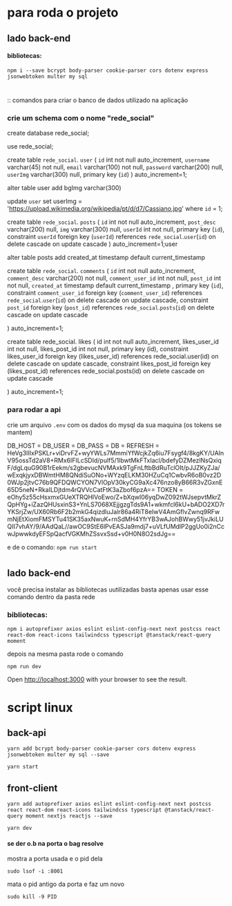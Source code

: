 # para roda o projeto 

## lado back-end

#### bibliotecas: 
`npm i --save bcrypt body-parser cookie-parser cors dotenv express jsonwebtoken multer my sql`

#

:: comandos para criar o banco de dados utilizado na aplicação

### crie um schema com o nome "rede_social"

create database rede_social;

use rede_social;

create table `rede_social`. `user` (
	`id` int not null auto_increment,
    `username` varchar(45) not null, 
    `email` varchar(100) not null,
    `password` varchar(200) null,
    `userImg` varchar(300) null,
    primary key (`id`)
) auto_increment=1;

alter table user add bgImg varchar(300)

update `user`
set userImg = 'https://upload.wikimedia.org/wikipedia/pt/d/d7/Cassiano.jpg'
where `id` = 1;

create table `rede_social`. `posts` (
	`id` int not null auto_increment,
    `post_desc` varchar(200) null,
    `img` varchar(300) null,
    `userId` int not null,
    primary key (`id`),
    constraint `userId`
    foreign key (`userId`)
    references `rede_social`.`user`(`id`)
    on delete cascade
    on update cascade
) auto_increment=1;user

alter table posts add created_at timestamp default current_timestamp

create table `rede_social`. `comments` (
	`id` int not null auto_increment,
    `comment_desc` varchar(200) not null,
    `comment_user_id` int not null,
    `post_id` int not null,
    `created_at` timestamp default current_timestamp ,
    primary key (`id`),
    constraint `comment_user_id`
    foreign key (`comment_user_id`)
    references `rede_social`.`user`(`id`)
    on delete cascade
    on update cascade,
	constraint `post_id`
    foreign key (`post_id`)
    references `rede_social`.`posts`(`id`)
    on delete cascade
    on update cascade
    
) auto_increment=1;

create table rede_social. likes (
 id int not null auto_increment, 
 likes_user_id int not null, 
 likes_post_id int not null, 
 primary key (id), 
 constraint likes_user_id 
 foreign key (likes_user_id) 
 references rede_social.user(id) 
 on delete cascade 
 on update cascade, 
 constraint likes_post_id 
 foreign key (likes_post_id) 
 references rede_social.posts(id) 
 on delete cascade 
 on update cascade

) auto_increment=1;

### para rodar a api 

crie um arquivo `.env` com os dados do mysql da sua maquina (os tokens se mantem)

DB_HOST = 
DB_USER = 
DB_PASS = 
DB = 
REFRESH = HeVg3IIIxPSKLr+viDrvFZ+wyYWLs7MmmiYfWcjkZq6iu7Fsygf4/8kgKY/UAInV95ossTd2aV8+RMx6lFILcSDId/pulf5/1lbwtMkFTxIacl/bdefyDZMezlNsQxiqF/dgLquG90B1rEekm/s2gbevucNVMAxk9TgFnLftbBdRuTclOIt/pJJZKyZJa/wExqkjyxDBWmtHM8QNdiSuONo+WYzqELKM30HZuCq1CwbvR6oB0vz2D0WJp2jtvC76b9QFDQWCYON7VlOpV30kyCG9aXc476nzo8yB66R3vZGxnE65D5neN+RkaILDjtdm4rQVVcCatFtK3aZbof6pzA== 
TOKEN = eOhy5z55cHsxmxGUeXTRQHlVoEwo/Z+bXqwI06yqDwZ092tWJsepvtMkrZQpHYg+iZazQHUsxinS3+YnLS7068XEjjgzgTds9A1+wkmfcl6kU+bADO2XD7rYKSrjZw/UX60Rb6F2b2mkG4qizdluJalr86a4RiT8eIwV4AmGflvZwnq9RFwmNjEtXiomFMSYTu41SK35axNwuK+rnSdMH4YfrYB3wAJohBWwy51jvJkiLUQII7vhAY/9/AAdQaL//awOC9StE6lPvEASJa9mdj7+uVLfUMdlP2ggUo0i2nCcwJpwwkdyEFSpQacfVGKMhZSsvxSsd+v0H0N8O2sdJg==

e de o comando: `npm run start`
#

## lado back-end

você precisa instalar as bibliotecas uutilizadas basta apenas usar esse comando dentro da pasta rede

### bibliotecas:

`npm i autoprefixer axios eslint eslint-config-next next postcss react react-dom react-icons tailwindcss typescript @tanstack/react-query moment`

depois na mesma pasta rode o comando

`npm run dev`

Open [http://localhost:3000](http://localhost:3000) with your browser to see the result.


#
# script linux

## back-api

`yarn add bcrypt body-parser cookie-parser cors dotenv express jsonwebtoken multer my sql --save`

`yarn start`


## front-client

`yarn add autoprefixer axios eslint eslint-config-next next postcss react react-dom react-icons tailwindcss typescript @tanstack/react-query moment nextjs reactjs --save`

`yarn dev`

#### se der o.b na porta o bag resolve

mostra a porta usada e o pid dela

`sudo lsof -i :8001`

mata o pid antigo da porta e faz um novo 

`sudo kill -9 PID`


